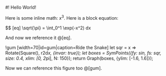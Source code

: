 #! Hello World!

Here is some inline math: $x^3$. Here is a block equation:

$$ [eq] \sqrt{\pi} = \int_0^1 \exp(-x^2) dx

And now we reference it @[eq].

!gum [width=70|id=gum|caption=Ride the Snake]
let sqr = x => Rotate(Square(), r2d*x, {invar: true});
let boxes = SymPoints({fy: sin, fs: sqr, size: 0.4, xlim: [0, 2*pi], N: 150});
return Graph(boxes, {ylim: [-1.6, 1.6]});

Now we can reference this figure too @[gum].
